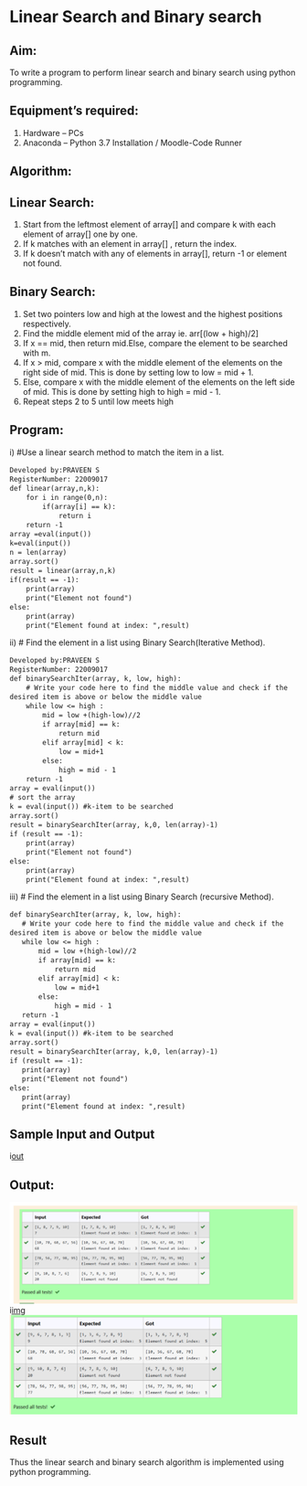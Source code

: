 # Linear Search and Binary search
## Aim:
To write a program to perform linear search and binary search using python programming.
## Equipment’s required:
1.	Hardware – PCs
2.	Anaconda – Python 3.7 Installation / Moodle-Code Runner
## Algorithm:
## Linear Search:
1.	Start from the leftmost element of array[] and compare k with each element of array[] one by one.
2.	If k matches with an element in array[] , return the index.
3.	If k doesn’t match with any of elements in array[], return -1 or element not found.
## Binary Search:
1.	Set two pointers low and high at the lowest and the highest positions respectively.
2.	Find the middle element mid of the array ie. arr[(low + high)/2]
3.	If x == mid, then return mid.Else, compare the element to be searched with m.
4.	If x > mid, compare x with the middle element of the elements on the right side of mid. This is done by setting low to low = mid + 1.
5.	Else, compare x with the middle element of the elements on the left side of mid. This is done by setting high to high = mid - 1.
6.	Repeat steps 2 to 5 until low meets high
## Program:
i)	#Use a linear search method to match the item in a list.
```
Developed by:PRAVEEN S
RegisterNumber: 22009017
def linear(array,n,k):
    for i in range(0,n):
        if(array[i] == k):
            return i
    return -1
array =eval(input())
k=eval(input())
n = len(array)
array.sort()
result = linear(array,n,k)
if(result == -1):
    print(array)
    print("Element not found")
else:
    print(array)
    print("Element found at index: ",result)
```
ii)	# Find the element in a list using Binary Search(Iterative Method).
```
Developed by:PRAVEEN S
RegisterNumber: 22009017
def binarySearchIter(array, k, low, high):
    # Write your code here to find the middle value and check if the desired item is above or below the middle value
    while low <= high :
        mid = low +(high-low)//2
        if array[mid] == k:
            return mid
        elif array[mid] < k:
            low = mid+1
        else:
            high = mid - 1
    return -1
array = eval(input())
# sort the array
k = eval(input()) #k-item to be searched
array.sort()
result = binarySearchIter(array, k,0, len(array)-1)
if (result == -1):
    print(array)
    print("Element not found")
else:
    print(array)
    print("Element found at index: ",result)

``` 
iii)	# Find the element in a list using Binary Search (recursive Method).
 ```
def binarySearchIter(array, k, low, high):
    # Write your code here to find the middle value and check if the desired item is above or below the middle value
    while low <= high :
        mid = low +(high-low)//2
        if array[mid] == k:
            return mid
        elif array[mid] < k:
            low = mid+1
        else:
            high = mid - 1
    return -1
array = eval(input())
k = eval(input()) #k-item to be searched
array.sort()
result = binarySearchIter(array, k,0, len(array)-1)
if (result == -1):
    print(array)
    print("Element not found")
else:
    print(array)
    print("Element found at index: ",result)
```
## Sample Input and Output
i[out](input.png)
## Output:
![img](l1.png)
i[img](b1.png)
![img](b2.png)
## Result
Thus the linear search and binary search algorithm is implemented using python programming.
